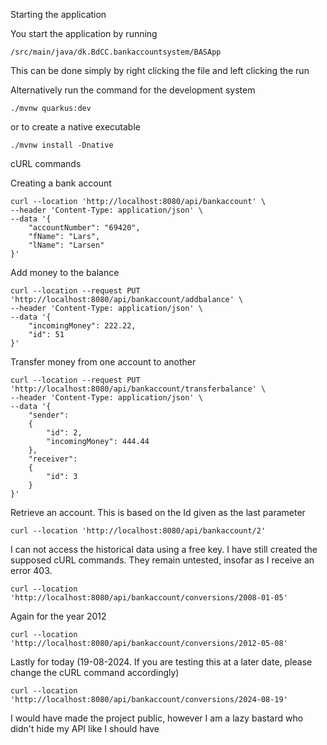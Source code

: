 Starting the application



You start the application by running 

```
/src/main/java/dk.BdCC.bankaccountsystem/BASApp
```

This can be done simply by right clicking the file and left clicking the run

Alternatively run the command for the development system

```
./mvnw quarkus:dev
``` 
or to create a native executable
```
./mvnw install -Dnative
```


cURL commands

Creating a bank account

```
curl --location 'http://localhost:8080/api/bankaccount' \
--header 'Content-Type: application/json' \
--data '{
    "accountNumber": "69420",
    "fName": "Lars",
    "lName": "Larsen"
}'
```

Add money to the balance

```
curl --location --request PUT 'http://localhost:8080/api/bankaccount/addbalance' \
--header 'Content-Type: application/json' \
--data '{
    "incomingMoney": 222.22,
    "id": 51
}'
```

Transfer money from one account to another

```
curl --location --request PUT 'http://localhost:8080/api/bankaccount/transferbalance' \
--header 'Content-Type: application/json' \
--data '{
    "sender":
    {
        "id": 2,
        "incomingMoney": 444.44
    },
    "receiver":
    {
        "id": 3
    }
}'
```

Retrieve an account. This is based on the Id given as the last parameter

```
curl --location 'http://localhost:8080/api/bankaccount/2'
```

I can not access the historical data using a free key. I have still created the supposed cURL commands. They remain untested, insofar as I receive an error 403.

```
curl --location 'http://localhost:8080/api/bankaccount/conversions/2008-01-05'
```

Again for the year 2012

```
curl --location 'http://localhost:8080/api/bankaccount/conversions/2012-05-08'
```

Lastly for today (19-08-2024. If you are testing this at a later date, please change the cURL command accordingly)

```
curl --location 'http://localhost:8080/api/bankaccount/conversions/2024-08-19'
```

I would have made the project public, however I am a lazy bastard who didn't hide my API like I should have